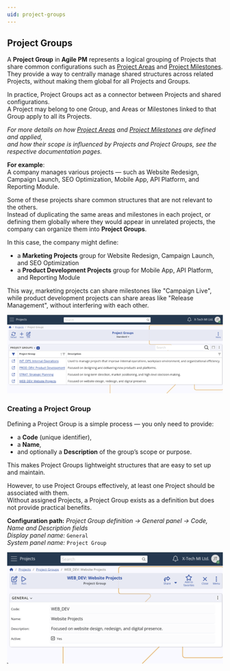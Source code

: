```yaml
---
uid: project-groups
---
```


## Project Groups

A **Project Group** in **Agile PM** represents a logical grouping of Projects that share common configurations such as [Project Areas](project-areas.md) and [Project Milestones](project-milestones.md).  
They provide a way to centrally manage shared structures across related Projects, without making them global for all Projects and Groups.  

In practice, Project Groups act as a connector between Projects and shared configurations.  
A Project may belong to one Group, and Areas or Milestones linked to that Group apply to all its Projects.  

*For more details on how [Project Areas](project-areas.md) and [Project Milestones](project-milestones.md) are defined and applied,  
and how their scope is influenced by Projects and Project Groups, see the respective documentation pages.*

**For example**:<br>
A company manages various projects — such as Website Redesign, Campaign Launch, SEO Optimization, Mobile App, API Platform, and Reporting Module.  

Some of these projects share common structures that are not relevant to the others.  
Instead of duplicating the same areas and milestones in each project, or defining them globally where they would appear in unrelated projects, the company can organize them into **Project Groups**.  

In this case, the company might define:  
- a **Marketing Projects** group for Website Redesign, Campaign Launch, and SEO Optimization  
- a **Product Development Projects** group for Mobile App, API Platform, and Reporting Module  

This way, marketing projects can share milestones like "Campaign Live", while product development projects can share areas like "Release Management", without interfering with each other.

![Project Groups](pictures/project-groups.png)

### Creating a Project Group
Defining a Project Group is a simple process — you only need to provide:  
- a **Code** (unique identifier),  
- a **Name**,  
- and optionally a **Description** of the group’s scope or purpose.  

This makes Project Groups lightweight structures that are easy to set up and maintain.  

However, to use Project Groups effectively, at least one Project should be associated with them.  
Without assigned Projects, a Project Group exists as a definition but does not provide practical benefits.

**Configuration path:** *Project Group definition → General panel → Code, Name and Description fields*  
*Display panel name:* `General`  
*System panel name:* `Project Group`  

![Project Group Form](pictures/group-form.png)
